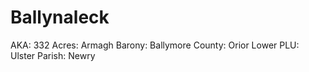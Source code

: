 # Ballynaleck

AKA: 332
Acres: Armagh
Barony: Ballymore
County: Orior Lower
PLU: Ulster
Parish: Newry